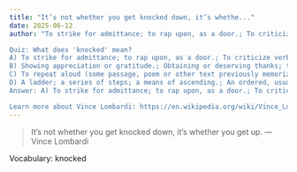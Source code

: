 ```yaml
---
title: "It’s not whether you get knocked down, it’s whethe..."
date: 2025-06-12
author: "To strike for admittance; to rap upon, as a door.; To criticize verbally; to denigrate; to undervalue.

Quiz: What does 'knocked' mean?
A) To strike for admittance; to rap upon, as a door.; To criticize verbally; to denigrate; to undervalue.
B) Showing appreciation or gratitude.; Obtaining or deserving thanks; thankworthy.
C) To repeat aloud (some passage, poem or other text previously memorized, or in front of one's eyes), often before an audience.; To list or enumerate something.
D) A ladder; a series of steps; a means of ascending.; An ordered, usually numerical sequence used for measurement, means of assigning a magnitude.
Answer: A) To strike for admittance; to rap upon, as a door.; To criticize verbally; to denigrate; to undervalue.

Learn more about Vince Lombardi: https://en.wikipedia.org/wiki/Vince_Lombardi"
---
```


> It’s not whether you get knocked down, it’s whether you get up. — Vince Lombardi

Vocabulary: knocked
